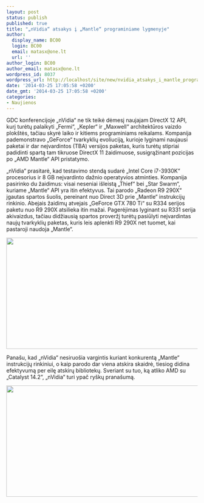 ```yaml
---
layout: post
status: publish
published: true
title: "„nVidia“ atsakys į „Mantle“ programiniame lygmenyje"
author:
  display_name: BC00
  login: BC00
  email: matasx@one.lt
  url: ''
author_login: BC00
author_email: matasx@one.lt
wordpress_id: 8037
wordpress_url: http://localhost/site/new/nvidia_atsakys_i_mantle_programiniame_lygmenyje/
date: '2014-03-25 17:05:58 +0200'
date_gmt: '2014-03-25 17:05:58 +0200'
categories:
- Naujienos
---
```

<p>
	GDC konferencijoje &bdquo;nVidia&ldquo; ne tik teikė dėmesį naujajam DirectX 12 API, kurį turėtų palaikyti &bdquo;Fermi&ldquo;, &bdquo;Kepler&ldquo; ir &bdquo;Maxwell&ldquo; architektūros vaizdo plok&scaron;tės, tačiau skyrė laiko ir kitiems programiniams reikalams. Kompanija pademonstravo &bdquo;GeForce&ldquo; tvarkyklių evoliuciją, kurioje lyginami naujausi paketai ir dar neįvardintos (TBA) versijos paketas, kuris turėtų stipriai padidinti spartą tam tikruose DirectX 11 žaidimuose, susigrąžinant pozicijas po &bdquo;AMD Mantle&ldquo; API pristatymo.</p>
<p>
	&bdquo;nVidia&ldquo; prasitarė, kad testavimo stendą sudarė &bdquo;Intel Core i7-3930K&ldquo; procesorius ir 8 GB neįvardinto dažnio operatyvios atminties. Kompanija pasirinko du žaidimus: visai neseniai i&scaron;leistą &bdquo;Thief&ldquo; bei &bdquo;Star Swarm&ldquo;, kuriame &bdquo;Mantle&ldquo; API yra itin efektyvus. Tai parodo &bdquo;Radeon R9 290X&ldquo; įgautas spartos &scaron;uolis, pereinant nuo Direct 3D prie &bdquo;Mantle&ldquo; instrukcijų rinkinio. Abejais žaidimų atvejais &bdquo;GeForce GTX 780 Ti&ldquo; su R334 serijos paketu nuo R9 290X atsilieka itin mažai. Pagerėjimas lyginant su R331 serija akivaizdus, tačiau didžiausią spartos proveržį turėtų pasiūlyti neįvardintas naujų tvarkyklių paketas, kuris leis aplenkti R9 290X net tuomet, kai pastaroji naudoja &bdquo;Mantle&ldquo;.</p>
<p>
	<img alt="" src="http://technews.lt/userfiles/10151614_10152287088300049_1135428562_n-635x357.jpg" style="width: 520px; height: 292px;" /></p>
<p>
	Pana&scaron;u, kad &bdquo;nVidia&ldquo; nesiruo&scaron;ia vargintis kuriant konkurentą &bdquo;Mantle&ldquo; instrukcijų rinkiniui, o kaip parodo dar viena atskira skaidrė, tiesiog didina efektyvumą per eilę atskirų bibliotekų. Sveriant su tuo, ką atliko AMD su &bdquo;Catalyst 14.2&ldquo;, &bdquo;nVidia&ldquo; turi ypač ry&scaron;kų prana&scaron;umą.</p>
<p>
	<img alt="" src="http://technews.lt/userfiles/directx-11-api-enhancements-635x357.jpg" style="width: 520px; height: 292px;" /></p>
